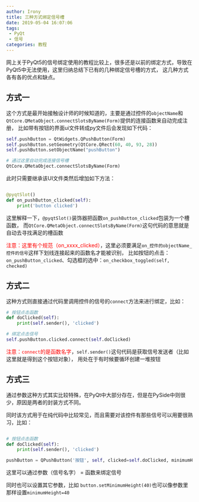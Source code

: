 ```yaml
---
author: Irony
title: 三种方式绑定信号槽
date: 2019-05-04 16:07:06
tags: 
 - PyQt
 - 信号
categories: 教程
---
```

网上关于PyQt5的信号绑定使用的教程比较上，很多还是以前的绑定方式，导致在PyQt5中无法使用，这里归纳总结下已有的几种绑定信号槽的方式，
这几种方式各有各的优点和缺点。
<!-- more -->

## 方式一

这个方式是最开始接触设计师的时候知道的，主要是通过控件的`objectName`和`QtCore.QMetaObject.connectSlotsByName(Form)`提供的连接函数来自动完成注册，
比如带有按钮的界面ui文件转成py文件后会发现如下代码：
```python
self.pushButton = QtWidgets.QPushButton(Form)
self.pushButton.setGeometry(QtCore.QRect(60, 40, 93, 28))
self.pushButton.setObjectName("pushButton")

# 通过这里自动完成连接信号槽
QtCore.QMetaObject.connectSlotsByName(Form)
```

此时只需要继承该UI文件类然后增加如下方法：
```python

@pyqtSlot()
def on_pushButton_clicked(self):
    print('button clicked')
```

这里解释一下，`@pyqtSlot()`装饰器把函数`on_pushButton_clicked`包装为一个槽函数，
而`QtCore.QMetaObject.connectSlotsByName(Form)`这句代码的意思就是自动去寻找满足的槽函数

<font color=red>注意：这里有个规范（on_xxxx_clicked）</font>，这里必须要满足`on_控件的objectName_控件的信号`这样下划线连接起来的函数名才能被识别，
比如按钮的点击：`on_pushButton_clicked`、勾选框的选中：`on_checkbox_toggled(self, checked)`

## 方式二

这种方式则直接通过代码里调用控件的信号的`connect`方法来进行绑定，比如：
```python
# 按钮点击函数
def doClicked(self):
    print(self.sender(), 'clicked')

# 绑定点击信号
self.pushButton.clicked.connect(self.doClicked)
```

<font color=red>注意：`connect`的是函数名字</font>，`self.sender()`这句代码是获取信号发送者（比如这里就是得到这个按钮对象），
用处在于有时候要循环创建一堆按钮

## 方式三

通过参数这种方式其实比较特殊，在PyQt中大部分存在，但是在PySide中则很少，原因是两者的封装方式不同。

同时该方式用于在纯代码中比较常见，而且需要对该控件有那些信号可以用要很熟习，比如：
```python

# 按钮点击函数
def doClicked(self):
    print(self.sender(), 'clicked')

pushButton = QPushButton('按钮', self, clicked=self.doClicked, minimumHeight=40)
```

这里可以通过参数（信号名字） = 函数来绑定信号

同时也可以设置其它参数，比如
`button.setMinimumHeight(40)`也可以像参数里那样设置`minimumHeight=40`
